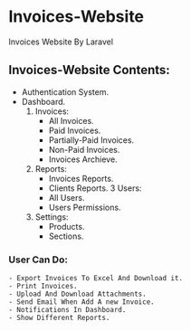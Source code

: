 # Invoices-Website
Invoices Website By Laravel

## Invoices-Website Contents:
- Authentication System.
- Dashboard.
    1. Invoices:
        - All Invoices.
        - Paid Invoices.
        - Partially-Paid Invoices.
        - Non-Paid Invoices.
        - Invoices Archieve.
    2. Reports:
        - Invoices Reports.
        - Clients Reports.
    3 Users:
        - All Users.
        - Users Permissions.
    4. Settings:
        - Products.
        - Sections.

### User Can Do:
    - Export Invoices To Excel And Download it.
    - Print Invoices.
    - Upload And Download Attachments.
    - Send Email When Add A new Invoice.
    - Notifications In Dashboard.
    - Show Different Reports.


